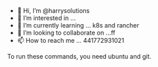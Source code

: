 - 👋 Hi, I’m @harrysolutions
- 👀 I’m interested in ...
- 🌱 I’m currently learning ... k8s and rancher
- 💞️ I’m looking to collaborate on ...ff
- 📫 How to reach me ... 441772931021

To run these commands, you need ubuntu and git.
<!---
harrysolutions/harrysolutions is a ✨ special ✨ repository because its `README.md` (this file) appears on your GitHub profile.
You can click the Preview link to take a look at your changes.
--->
